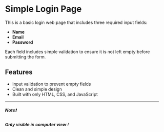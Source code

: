 # Simple Login Page

This is a basic login web page that includes three required input fields:

- **Name**
- **Email**
- **Password**

Each field includes simple validation to ensure it is not left empty before submitting the form.

## Features

- Input validation to prevent empty fields
- Clean and simple design
- Built with only HTML, CSS, and JavaScript
---
##### **Note❗**
##### **Only visible in computer view !**

